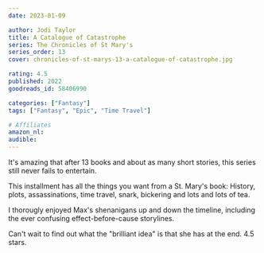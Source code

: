 ```yaml
---
date: 2023-01-09

author: Jodi Taylor
title: A Catalogue of Catastrophe
series: The Chronicles of St Mary's
series_order: 13
cover: chronicles-of-st-marys-13-a-catalogue-of-catastrophe.jpg

rating: 4.5
published: 2022
goodreads_id: 58406990

categories: ["Fantasy"]
tags: ["Fantasy", "Epic", "Time Travel"]

# Affiliates
amazon_nl: 
audible: 
---
```


It's amazing that after 13 books and about as many short stories, this series still never fails to entertain.

<!--more-->

This installment has all the things you want from a St. Mary's book: History, plots, assassinations, time travel, snark, bickering and lots and lots of tea.

I thorougly enjoyed Max's shenanigans up and down the timeline, including the ever confusing effect-before-cause storylines.

Can't wait to find out what the "brilliant idea" is that she has at the end. 4.5 stars.